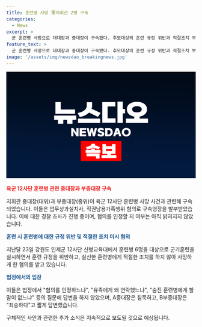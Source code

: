 ```yaml
---
title: 훈련병 사망 軍지휘관 2명 구속
categories:
  - News
excerpt: >
  군 훈련병 사망으로 대대장과 중대장이 구속됐다. 추모대상의 훈련 규정 위반과 적절조치 부족 혐의가 있으며, 영장이 발부됐다. 취재진의 질문에 입을 닫았으나, B중대장은 죄송하다고 말했다. [춘천 이상헌 기자] (150자)
feature_text: >
  군 훈련병 사망으로 대대장과 중대장이 구속됐다. 추모대상의 훈련 규정 위반과 적절조치 부족 혐의가 있으며, 영장이 발부됐다. 취재진의 질문에 입을 닫았으나, B중대장은 죄송하다고 말했다. [춘천 이상헌 기자] (150자)
image: '/assets/img/newsdao_breakingnews.jpg'
---
```


<p><img src="/assets/img/newsdao_breakingnews.jpg" alt="implanttips 속보" /></p>

<p><b><span style="color: #ee2323;">육군 12사단 훈련병 관련 중대장과 부중대장 구속</span></b></p>

<p>지휘관 중대장(대위)과 부중대장(중위)이 육군 12사단 훈련병 사망 사건과 관련해 구속되었습니다. 이들은 업무상과실치사, 직권남용가혹행위 혐의로 구속영장을 발부받았습니다. 이에 대한 경찰 조사가 진행 중이며, 혐의를 인정할 지 여부는 아직 밝혀지지 않았습니다.</p>

<p><b><span style="color: #1a5490;">훈련 시 훈련병에 대한 규정 위반 및 적절한 조치 미시 혐의</span></b></p>

<p>지난달 23일 강원도 인제군 12사단 신병교육대에서 훈련병 6명을 대상으로 군기훈련을 실시하면서 훈련 규정을 위반하고, 실신한 훈련병에게 적절한 조치를 하지 않아 사망하게 한 혐의를 받고 있습니다.</p>

<p><b><span style="color: #1a5490;">법정에서의 입장</span></b></p>

<p>이들은 법정에서 "혐의를 인정하느냐", "유족에게 왜 연락했느냐", "숨진 훈련병에게 할 말이 없느냐" 등의 질문에 답변을 하지 않았으며, A중대장은 침묵하고, B부중대장은 "죄송하다"고 짧게 답변했습니다.</p>

<p>구체적인 사안과 관련한 추가 소식은 지속적으로 보도될 것으로 예상됩니다.</p>

